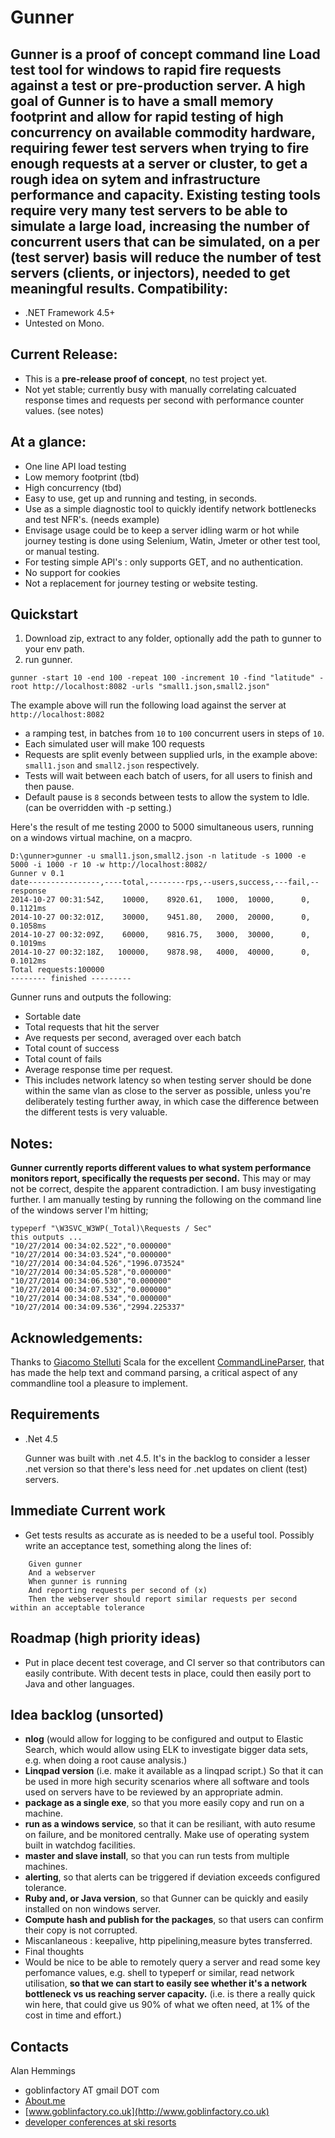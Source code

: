 Gunner
====

Gunner is a proof of concept command line Load test tool for windows to rapid fire requests against a test or pre-production server. 
A high goal of Gunner is to have a small memory footprint and allow for rapid testing of high concurrency on available commodity hardware, requiring fewer test servers when trying to fire enough requests at a server or cluster, to get a rough idea on sytem and infrastructure performance and capacity. 
Existing testing tools require very many test servers to be able to simulate a large load, increasing the number of concurrent users that can be simulated, on a per (test server) basis will reduce the number of test servers (clients, or injectors), needed to get meaningful results.
Compatibility:
---
- .NET Framework 4.5+
- Untested on Mono.  

Current Release:
---
- This is a __pre-release proof of concept__, no test project yet.
- Not yet stable; currently busy with manually correlating calcuated response times and requests per second with performance counter values. (see notes)

At a glance:
---
- One line API load testing
- Low memory footprint (tbd)
- High concurrency (tbd)
- Easy to use, get up and running and testing, in seconds.
- Use as a simple diagnostic tool to quickly identify network bottlenecks and test NFR's. (needs example)
- Envisage usage could be to keep a server idling warm or hot while journey testing is done using Selenium, Watin, Jmeter or other test tool, or manual testing.
- For testing simple API's : only supports GET, and no authentication. 
- No support for cookies
- Not a replacement for journey testing or website testing.


Quickstart
----------

1.	Download zip, extract to any folder, optionally add the path to gunner to your env path.
1.	run gunner.

``gunner -start 10 -end 100 -repeat 100 -increment 10 -find "latitude" -root http://localhost:8082 -urls "small1.json,small2.json"`` 

The example above will run the following load against the server at ``http://localhost:8082`` 

- a ramping test, in batches from ``10`` to ``100`` concurrent users in steps of ``10``.
- Each simulated user will make 100 requests 
- Requests are split evenly between supplied urls, in the example above: ``small1.json`` and ``small2.json`` respectively.
- Tests will wait between each batch of users, for all users to finish and then pause.
- Default pause is ``8`` seconds between tests to allow the system to Idle. (can be overridden with -p setting.)

Here's the result of me testing 2000 to 5000 simultaneous users, running on a windows virtual machine, on a macpro.

	D:\gunner>gunner -u small1.json,small2.json -n latitude -s 1000 -e 5000 -i 1000 -r 10 -w http://localhost:8082/
	Gunner v 0.1
	date----------------,----total,--------rps,--users,success,---fail,--response
	2014-10-27 00:31:54Z,    10000,    8920.61,   1000,  10000,      0,  0.1121ms
	2014-10-27 00:32:01Z,    30000,    9451.80,   2000,  20000,      0,  0.1058ms
	2014-10-27 00:32:09Z,    60000,    9816.75,   3000,  30000,      0,  0.1019ms
	2014-10-27 00:32:18Z,   100000,    9878.98,   4000,  40000,      0,  0.1012ms
	Total requests:100000
	-------- finished ---------
 
Gunner runs and outputs the following:

- Sortable date
- Total requests that hit the server
- Ave requests per second, averaged over each batch
- Total count of success
- Total count of fails
- Average response time per request. 
 - This includes network latency so when testing server should be done within the same vlan as close to the server as possible, unless you're deliberately testing further away, in which case the difference between the different tests is very valuable.

Notes:
---
__**Gunner currently reports different values to what system performance monitors report, specifically the requests per second.**__ This may or may not be correct, despite the apparent contradiction. I am busy investigating further. I am manually testing by running the following on the command line of the windows server I'm hitting;


	typeperf "\W3SVC_W3WP(_Total)\Requests / Sec"
	this outputs ... 
	"10/27/2014 00:34:02.522","0.000000"
	"10/27/2014 00:34:03.524","0.000000"
	"10/27/2014 00:34:04.526","1996.073524"
	"10/27/2014 00:34:05.528","0.000000"
	"10/27/2014 00:34:06.530","0.000000"
	"10/27/2014 00:34:07.532","0.000000"
	"10/27/2014 00:34:08.534","0.000000"
	"10/27/2014 00:34:09.536","2994.225337"



Acknowledgements:
---
Thanks to [Giacomo Stelluti](https://github.com/gsscoder) Scala for the excellent [CommandLineParser](https://github.com/gsscoder/commandline/wiki/Quickstart), that has made the help text and command parsing, a critical aspect of any commandline tool a pleasure to implement.


Requirements
---
* .Net 4.5

  Gunner was built with .net 4.5. It's in the backlog to consider a lesser .net version so that there's less need for .net updates on client (test) servers.


Immediate Current work
---

 - Get tests results as accurate as is needed to be a useful tool. Possibly write an acceptance test, something along the lines of:
```
	Given gunner 
	And a webserver
	When gunner is running 
	And reporting requests per second of (x)
	Then the webserver should report similar requests per second within an acceptable tolerance  
```
Roadmap (high priority ideas)
---

 - Put in place decent test coverage, and CI server so that contributors can easily contribute. With decent tests in place, could then easily port to Java and other languages.


Idea backlog (unsorted)
---
  - __nlog__ (would allow for logging to be configured and output to Elastic Search, which would allow using ELK to investigate bigger data sets, e.g. when doing a root cause analysis.)
  - __Linqpad version__ (i.e. make it available as a linqpad script.) So that it can be used in more high security scenarios where all software and tools used on servers have to be reviewed by an appropriate admin. 
  - __package as a single exe__, so that you more easily copy and run on a machine.
  - __run as a windows service__, so that it can be resiliant, with auto resume on failure, and be monitored centrally. Make use of operating system built in watchdog facilities.
  - __master and slave install__, so that you can run tests from multiple machines.
  - __alerting__, so that alerts can be triggered if deviation exceeds configured tolerance.
  - __Ruby and, or Java version__, so that Gunner can be quickly and easily installed on non windows server. 
  - __Compute hash and publish for the packages__, so that users can confirm their copy is not corrupted.
  - Miscanlaneous : keepalive, http pipelining,measure bytes transferred. 
  - Final thoughts
   - Would be nice to be able to remotely query a server and read some key perfomance values, e.g. shell to typeperf or similar, read network utilisation, __so that we can start to easily see whether it's a network bottleneck vs us reaching server capacity.__ (i.e. is there a really quick win here, that could give us 90% of what we often need, at 1% of the cost in time and effort.)
 

Contacts
---
Alan Hemmings

  - goblinfactory AT gmail DOT com
  - [About.me](http://about.me/alanhemmings)
  - [www.goblinfactory.co.uk](http://www.goblinfactory.co.uk)
  - [developer conferences at ski resorts](http://www.snowcode.com)
